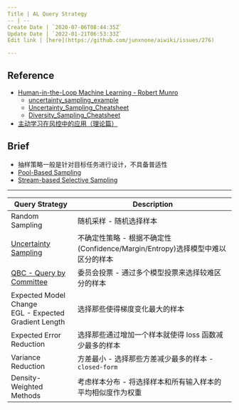 ```yaml
---
Title | AL Query Strategy
-- | --
Create Date | `2020-07-06T08:44:35Z`
Update Date | `2022-01-21T06:53:33Z`
Edit link | [here](https://github.com/junxnone/aiwiki/issues/276)

---
```

## Reference
- [Human-in-the-Loop Machine Learning - Robert Munro](https://www.manning.com/books/human-in-the-loop-machine-learning#ref)
  - [uncertainty_sampling_example](http://robertmunro.com/uncertainty_sampling_example.html)
  - [Uncertainty_Sampling_Cheatsheet](http://robertmunro.com/Uncertainty_Sampling_Cheatsheet.pdf)
  - [Diversity_Sampling_Cheatsheet](http://robertmunro.com/Diversity_Sampling_Cheatsheet.pdf)
- [主动学习在风控中的应用（理论篇）](https://zhuanlan.zhihu.com/p/97974495)

## Brief
- 抽样策略一般是针对目标任务进行设计，不具备普适性
- [Pool-Based Sampling](/AL_Pool_Based_Sampling)
- [Stream-based Selective Sampling](/AL_Stream_based_Selective_Sampling)

---
Query Strategy | Description
-- | --
Random Sampling |  随机采样 - 随机选择样本
[Uncertainty Sampling](/AL_Uncertainty_Sampling)  | 不确定性策略  - 根据不确定性(Confidence/Margin/Entropy)选择模型中难以区分的样本
[QBC - Query by Committee](/AL_QBC) | 委员会投票 - 通过多个模型投票来选择较难区分的样本
Expected Model Change <br> EGL - Expected Gradient Length| 选择那些使得梯度变化最大的样本
Expected Error Reduction | 选择那些通过增加一个样本就使得 loss 函数减少最多的样本
Variance Reduction | 方差最小 - 选择那些方差减少最多的样本 - `closed-form`
Density-Weighted Methods | 考虑样本分布 - 将选择样本和所有输入样本的平均相似度作为权重


